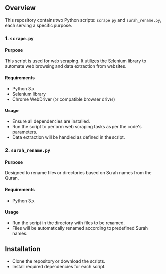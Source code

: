 ## Overview
This repository contains two Python scripts: `scrape.py` and `surah_rename.py`, each serving a specific purpose.

### 1. `scrape.py`
#### Purpose
This script is used for web scraping. It utilizes the Selenium library to automate web browsing and data extraction from websites.

#### Requirements
- Python 3.x
- Selenium library
- Chrome WebDriver (or compatible browser driver)

#### Usage
- Ensure all dependencies are installed.
- Run the script to perform web scraping tasks as per the code's parameters.
- Data extraction will be handled as defined in the script.

### 2. `surah_rename.py`
#### Purpose
Designed to rename files or directories based on Surah names from the Quran.

#### Requirements
- Python 3.x

#### Usage
- Run the script in the directory with files to be renamed.
- Files will be automatically renamed according to predefined Surah names.

## Installation
- Clone the repository or download the scripts.
- Install required dependencies for each script.
